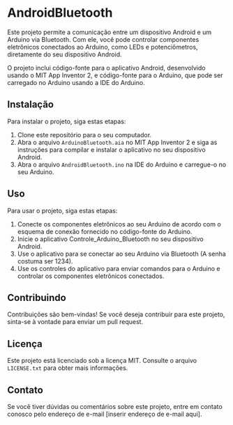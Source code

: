 # AndroidBluetooth

Este projeto permite a comunicação entre um dispositivo Android e um Arduino via Bluetooth. Com ele, você pode controlar componentes eletrônicos conectados ao Arduino, como LEDs e potenciômetros, diretamente do seu dispositivo Android.

O projeto inclui código-fonte para o aplicativo Android, desenvolvido usando o MIT App Inventor 2, e código-fonte para o Arduino, que pode ser carregado no Arduino usando a IDE do Arduino.

## Instalação

Para instalar o projeto, siga estas etapas:

1. Clone este repositório para o seu computador.
2. Abra o arquivo `ArduinoBluetooth.aia` no MIT App Inventor 2 e siga as instruções para compilar e instalar o aplicativo no seu dispositivo Android.
3. Abra o arquivo `AndroidBluetooth.ino` na IDE do Arduino e carregue-o no seu Arduino.

## Uso

Para usar o projeto, siga estas etapas:

1. Conecte os componentes eletrônicos ao seu Arduino de acordo com o esquema de conexão fornecido no código-fonte do Arduino.
2. Inicie o aplicativo Controle_Arduino_Bluetooth no seu dispositivo Android.
3. Use o aplicativo para se conectar ao seu Arduino via Bluetooth (A senha costuma ser 1234).
4. Use os controles do aplicativo para enviar comandos para o Arduino e controlar os componentes eletrônicos conectados.

## Contribuindo

Contribuições são bem-vindas! Se você deseja contribuir para este projeto, sinta-se à vontade para enviar um pull request.

## Licença

Este projeto está licenciado sob a licença MIT. Consulte o arquivo `LICENSE.txt` para obter mais informações.

## Contato

Se você tiver dúvidas ou comentários sobre este projeto, entre em contato conosco pelo endereço de e-mail [inserir endereço de e-mail aqui].